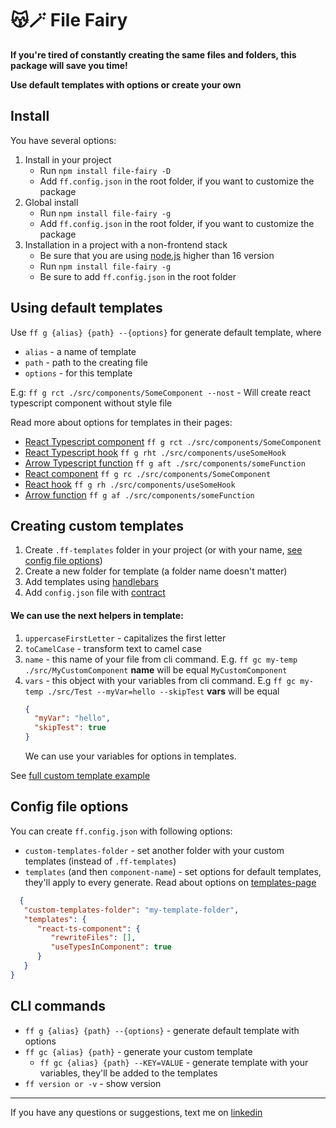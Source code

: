 # 😽🪄 File Fairy

**If you're tired of constantly creating the same files and folders, this package will save you time!**

**Use default templates with options or create your own**


## Install
You have several options:
1. Install in your project
   - Run `npm install file-fairy -D`
   - Add `ff.config.json` in the root folder, if you want to customize the package
2. Global install
   - Run `npm install file-fairy -g`
   - Add `ff.config.json` in the root folder, if you want to customize the package
3. Installation in a project with a non-frontend stack
   - Be sure that you are using [node.js](https://nodejs.org/en/download) higher than 16 version
   - Run `npm install file-fairy -g`
   - Be sure to add `ff.config.json` in the root folder

## Using default templates
Use `ff g {alias} {path} --{options}` for generate default template, where
- `alias` - a name of template
- `path` - path to the creating file
- `options` - for this template

E.g:
`ff g rct ./src/components/SomeComponent --nost` - Will create react typescript component without style file

Read more about options for templates in their pages:

- [React Typescript component](https://github.com/footzi/file-fairy/blob/main/docs/templates/react-component-ts.md) `ff g rct ./src/components/SomeComponent`
- [React Typescript hook](https://github.com/footzi/file-fairy/blob/main/docs/templates/react-hook-ts.md) `ff g rht ./src/components/useSomeHook`
- [Arrow Typescript function](https://github.com/footzi/file-fairy/blob/main/docs/templates/arrow-function-ts.md) `ff g aft ./src/components/someFunction`
- [React component](https://github.com/footzi/file-fairy/blob/main/docs/templates/react-component.md) `ff g rc ./src/components/SomeComponent`
- [React hook](https://github.com/footzi/file-fairy/blob/main/docs/templates/react-hook.md) `ff g rh ./src/components/useSomeHook`
- [Arrow function](https://github.com/footzi/file-fairy/blob/main/docs/templates/arrow-function.md) `ff g af ./src/components/someFunction`

## Creating custom templates

1. Create `.ff-templates` folder in your project (or with your name, [see config file options](#config-file-options))
2. Create a new folder for template (a folder name doesn't matter)
3. Add templates using [handlebars](https://handlebarsjs.com/)
4. Add `config.json` file with [contract](https://github.com/footzi/file-fairy/blob/main/docs/config-json.md)

#### We can use the next helpers in template:
1. `uppercaseFirstLetter` - capitalizes the first letter
2. `toCamelCase` - transform text to camel case
3. `name` - this name of your file from cli command. E.g. `ff gc my-temp ./src/MyCustomComponent` **name** will be equal `MyCustomComponent`
4. `vars` - this object with your variables from cli command. E.g `ff gc my-temp ./src/Test --myVar=hello --skipTest` **vars** will be equal 
    ```json
    {
      "myVar": "hello",
      "skipTest": true
    }
    ```
   We can use your variables for options in templates.

See [full custom template example](https://github.com/footzi/file-fairy/tree/main/custom-template-examples/react-component)


## Config file options
You can create `ff.config.json` with following options:
- `custom-templates-folder` - set another folder with your custom templates (instead of `.ff-templates`)
- `templates` (and then `component-name`) - set options for default templates, they'll apply to every generate. Read about options on [templates-page](https://github.com/footzi/file-fairy/blob/main/docs/DEFAULT-TEMPLATES.md)

```json
  {
   "custom-templates-folder": "my-template-folder",
   "templates": {
      "react-ts-component": {
         "rewriteFiles": [],
         "useTypesInComponent": true
      }
   }
}
```

## CLI commands
- `ff g {alias} {path} --{options}` - generate default template with options
- `ff gc {alias} {path}` - generate your custom template
  - `ff gc {alias} {path} --KEY=VALUE` - generate template with your variables, they'll be added to the templates
- `ff version or -v` - show version


-------
If you have any questions or suggestions, text me on [linkedin](https://www.linkedin.com/in/vsmanakov)
